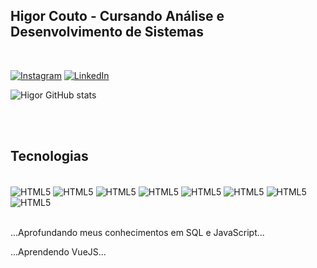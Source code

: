 ## Higor Couto - Cursando Análise e Desenvolvimento de Sistemas

</br>

[![Instagram](https://img.shields.io/badge/Instagram-E4405F?style=for-the-badge&logo=instagram&logoColor=white)](https://www.instagram.com/higorcda_)
[![LinkedIn](https://img.shields.io/badge/LinkedIn-0077B5?style=for-the-badge&logo=linkedin&logoColor=white)](https://www.linkedin.com/in/higorcda)

![Higor GitHub stats](https://github-readme-stats.vercel.app/api?username=Higorcda&show_icons=true&theme=radical)

</br>
</br>

## Tecnologias

<div style="display: inline-block;"></br>
    <img align="center" alt="HTML5" title="HTML5" src="https://img.shields.io/badge/HTML5-E34F26?style=for-the-badge&logo=html5&logoColor=white">
    <img align="center" alt="HTML5" title="HTML5" src="https://img.shields.io/badge/CSS3-1572B6?style=for-the-badge&logo=css3&logoColor=white">
    <img align="center" alt="HTML5" title="HTML5" src="https://img.shields.io/badge/JavaScript-F7DF1E?style=for-the-badge&logo=javascript&logoColor=black">
    <img align="center" alt="HTML5" title="HTML5" src="https://img.shields.io/badge/PHP-777BB4?style=for-the-badge&logo=php&logoColor=white">
    <img align="center" alt="HTML5" title="HTML5" src="https://img.shields.io/badge/Node.js-43853D?style=for-the-badge&logo=node.js&logoColor=white">
    <img align="center" alt="HTML5" title="HTML5" src="https://img.shields.io/badge/MySQL-00000F?style=for-the-badge&logo=mysql&logoColor=white">
    <img align="center" alt="HTML5" title="HTML5" src="https://img.shields.io/badge/SQLite-07405E?style=for-the-badge&logo=sqlite&logoColor=white">
    <img align="center" alt="HTML5" title="HTML5" src="https://img.shields.io/badge/Python-3776AB?style=for-the-badge&logo=python&logoColor=white">
</div>

</br>
</br>

...Aprofundando meus conhecimentos em SQL e JavaScript...

...Aprendendo VueJS...
